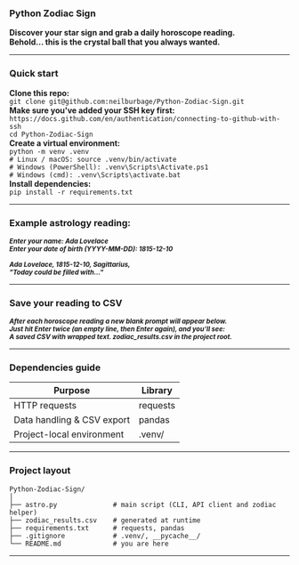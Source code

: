 ### Python Zodiac Sign
**Discover your star sign and grab a daily horoscope reading.**   
**Behold... this is the crystal ball that you always wanted.**

---

### Quick start 
**Clone this repo:**  
```git clone git@github.com:neilburbage/Python-Zodiac-Sign.git```  
**Make sure you've added your SSH key first:**   
```https://docs.github.com/en/authentication/connecting-to-github-with-ssh```    
```cd Python-Zodiac-Sign```  
**Create a virtual environment:**     
```python -m venv .venv```  
```# Linux / macOS: source .venv/bin/activate```     
```# Windows (PowerShell): .venv\Scripts\Activate.ps1```  
```# Windows (cmd): .venv\Scripts\activate.bat```  
**Install dependencies:**    
```pip install -r requirements.txt```  

___

### Example astrology reading:               

<small>
<strong><em>Enter your name: Ada Lovelace</em></strong><br>
<strong><em>Enter your date of birth (YYYY-MM-DD): 1815-12-10</em></strong><br><br>
<strong><em>Ada Lovelace, 1815-12-10, Sagittarius,</em></strong><br>
<strong><em>"Today could be filled with…"</em></strong>
</small>

---

### Save your reading to CSV

<small>
<strong><em>After each horoscope reading a new blank prompt will appear below.</em></strong><br>
<strong><em>Just hit Enter twice (an empty line, then Enter again), and you’ll see:</em></strong><br>
<strong><em>A saved CSV with wrapped text. zodiac_results.csv in the project root.</em></strong><br>
</small>

---

### Dependencies guide

| Purpose                     | Library  |
|-----------------------------|----------|
| HTTP requests               | requests |
| Data handling & CSV export  | pandas   |
| Project-local environment   | .venv/   |

---

### Project layout
```
Python-Zodiac-Sign/
│
├── astro.py              # main script (CLI, API client and zodiac helper)
├── zodiac_results.csv    # generated at runtime
├── requirements.txt      # requests, pandas
├── .gitignore            # .venv/, __pycache__/
└── README.md             # you are here
```
---
